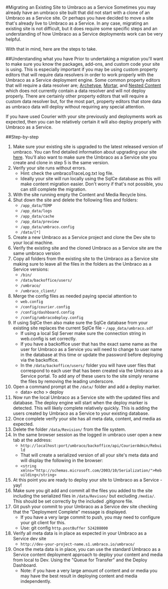 #Migrating an Existing Site to Umbraco as a Service
Sometimes you may already have an umbraco site built that did not start with a clone of an Umbraco as a Service site. Or perhaps you have decided to move a site that's already live to Umbraco as a Service. In any case, migrating an existing site is not difficult, but it does require some specific steps and an understanding of how Umbraco as a Service deployments work can be very helpful.

With that in mind, here are the steps to take.

##Understanding what you have
Prior to undertaking a migration you'll want to make sure you know the packages, add-ons, and custom code your site is using.  This is especially important if you may be using custom property editors that will require data resolvers in order to work properly with the Umbraco as a Service deployment engine. Some common property editors that will require a data resolver are; [Archetype](https://github.com/leekelleher/Archetype.Courier), [Mortar](https://github.com/leekelleher/umbraco-mortar/tree/develop/Src/Our.Umbraco.Mortar.Courier), and [Nested Content](https://github.com/leekelleher/umbraco-nested-content) which does not currently contain a data resolver and will not deploy properly. There are certainly other property editors that will require a custom data resolver but, for the most part, property editors that store data as umbraco data will deploy without requiring any special attention.

If you have used Courier with your site previously and deployments work as expected, then you can be relatively certain it will also deploy properly with Umbraco as a Service.

##Step-by-step
1. Make sure your existing site is upgraded to the latest released version of umbraco. You can find detailed information about upgrading your site [here](https://our.umbraco.org/documentation/Getting-Started/Setup/Upgrading/). You'll also want to make sure the Umbraco as a Service site you create and clone in step 5 is the same version.
2. Verify your site runs without errors.  
    * Hint: check the umbracoTraceLog.txt log file.
    * Ideally your site will run locally using the SqlCe database as this will make content migration easier. Don't worry if that's not possible, you can still complete the migration.
3. With the site running empty the Content and Media Recycle bins.
4. Shut down the site and delete the following files and folders:
    * `/app_data/TEMP`
    * `/app_data/logs`
    * `/app_data/cache`
    * `/app_data/preview`
    * `/app_data/umbraco.config`
    * `/data/[*]`
5. Create a new Umbraco as a Service project and clone the Dev site to your local machine.
6. Verify the existing site and the cloned Umbraco as a Service site are the same umbraco version
7. Copy all folders from the existing site to the Umbraco as a Service site making sure to leave all the files in the folders as the Umbraco as a Service versions:
    * `/bin/`
    * `/data/backoffice/users/`
    * `/umbraco/`
    * `/umbraco_client/`
8. Merge the config files as needed paying special attention to
    * `web.config`
    * `/config/courier.config`
    * `/config/dashboard.config`
    * `/config/umbracodeploy.config`
9. If using SqlCe then also make sure the SqlCe database from your existing site replaces the current SqlCe file - `/app_data/umbraco.sdf`
    * If using a local Sql Server make sure the connection string in web.config is set correctly.
    * If you have a backoffice user that has the exact same name as the user for Umbraco as a Service you will need to change to user name in the database at this time or update the password before deploying via the backoffice.
    * In the `/data/backoffice/users/` folder you will have user files that correspond to each user that has been created via the Umbraco as a Service portal.  To add any of these users to the site simply rename the files by removing the leading underscore.
10. Open a command prompt at the `/data/` folder and add a deploy marker.
    * data> echo > deploy
11. Now run the local Umbraco as a Service site with the updated files and database. The deploy engine will start when the deploy marker is detected.  This will likely complete relatively quickly. This is adding the users created by Umbraco as a Service to your existing database.
12. Once complete verify your site has all meta data, content, and media as expected.
13. Delete the folder `/data/Revision/` from the file system.  
14. In the same browser session as the logged in umbraco user open a new tab at the address:  
    * `http://localhost:port/umbraco/backoffice/api/CourierAdmin/Rebuild`
    * That will create a serialized version of all your site's meta data and will display the following in the browser:
    * `<string xmlns="http://schemas.microsoft.com/2003/10/Serialization/">Rebuilding</string>`
15. At this point you are ready to deploy your site to Umbraco as a Service - yay!
16. Make sure you git add and commit all the files you added to the site including the serialized files in `/data/Revison/` but excluding `/media/`.  This should be set correctly by the included .gitignore file.
17. Git push your commit to your Umbraco as a Service dev site checking that the "Deployment Complete" message is displayed.
    * If you have a very large commit to push, you may need to configure your git client for this.  
    * Use: git config `http.postBuffer 524288000`
18. Verify all meta data is in place as expected in your Umbraco as a Service dev site
    * `http://dev-your-project-name.s1.umbraco.io/umbraco/`
19. Once the meta data is in place, you can use the standard Umbraco as a Service content deployment approach to deploy your content and media from local to Dev.  Using the "Queue for Transfer" and the Deploy Dashboard.
    * Note: if you have a very large amount of content and or media you may have the best result in deploying content and media independently.

